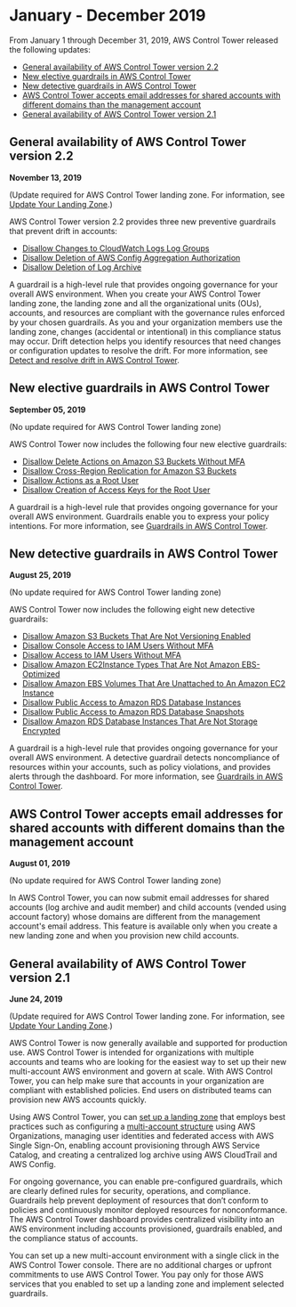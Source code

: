 # January \- December 2019<a name="January-December-2019"></a>

From January 1 through December 31, 2019, AWS Control Tower released the following updates:
+ [General availability of AWS Control Tower version 2\.2](#Version-2-2)
+ [New elective guardrails in AWS Control Tower ](#Elective-gaurdrails)
+ [New detective guardrails in AWS Control Tower ](#New-guardrails)
+ [AWS Control Tower accepts email addresses for shared accounts with different domains than the management account](#Email-address-shared-accounts)
+ [General availability of AWS Control Tower version 2\.1](#Version-2-1)

## General availability of AWS Control Tower version 2\.2<a name="Version-2-2"></a>

**November 13, 2019**

\(Update required for AWS Control Tower landing zone\. For information, see [Update Your Landing Zone](configuration-updates.md#update-controltower)\.\)

AWS Control Tower version 2\.2 provides three new preventive guardrails that prevent drift in accounts:
+ [Disallow Changes to CloudWatch Logs Log Groups](mandatory-guardrails.md#log-group-deletion-policy) 
+ [Disallow Deletion of AWS Config Aggregation Authorization](mandatory-guardrails.md#config-aggregation-authorization-policy) 
+ [Disallow Deletion of Log Archive](mandatory-guardrails.md#disallow-audit-bucket-deletion) 

A guardrail is a high\-level rule that provides ongoing governance for your overall AWS environment\. When you create your AWS Control Tower landing zone, the landing zone and all the organizational units \(OUs\), accounts, and resources are compliant with the governance rules enforced by your chosen guardrails\. As you and your organization members use the landing zone, changes \(accidental or intentional\) in this compliance status may occur\. Drift detection helps you identify resources that need changes or configuration updates to resolve the drift\. For more information, see [Detect and resolve drift in AWS Control Tower](drift.md)\. 

## New elective guardrails in AWS Control Tower<a name="Elective-gaurdrails"></a>

**September 05, 2019** 

\(No update required for AWS Control Tower landing zone\)

AWS Control Tower now includes the following four new elective  guardrails:
+ [Disallow Delete Actions on Amazon S3 Buckets Without MFA](elective-guardrails.md#disallow-s3-delete-mfa) 
+ [Disallow Cross\-Region Replication for Amazon S3 Buckets](elective-guardrails.md#disallow-s3-ccr) 
+ [Disallow Actions as a Root User](strongly-recommended-guardrails.md#disallow-root-auser-actions)
+ [Disallow Creation of Access Keys for the Root User](strongly-recommended-guardrails.md#disallow-root-access-keys)

A guardrail is a high\-level rule that provides ongoing governance for your overall AWS environment\. Guardrails enable you to express your policy intentions\. For more information, see [Guardrails in AWS Control Tower](guardrails.md)\.

## New detective guardrails in AWS Control Tower<a name="New-guardrails"></a>

**August 25, 2019** 

\(No update required for AWS Control Tower landing zone\)

AWS Control Tower now includes the following eight new detective guardrails:
+ [Disallow Amazon S3 Buckets That Are Not Versioning Enabled](elective-guardrails.md#disallow-s3-no-versioning) 
+ [Disallow Console Access to IAM Users Without MFA](elective-guardrails.md#disallow-console-access-mfa) 
+ [Disallow Access to IAM Users Without MFA](elective-guardrails.md#disallow-access-mfa) 
+ [Disallow Amazon EC2Instance Types That Are Not Amazon EBS\-Optimized](strongly-recommended-guardrails.md#disallow-not-ebs-optimized)
+ [Disallow Amazon EBS Volumes That Are Unattached to An Amazon EC2 Instance](strongly-recommended-guardrails.md#disallow-unattached-ebs) 
+ [Disallow Public Access to Amazon RDS Database Instances](strongly-recommended-guardrails.md#disallow-rds-public-access) 
+ [Disallow Public Access to Amazon RDS Database Snapshots](strongly-recommended-guardrails.md#disallow-rds-snapshot-public-access)
+ [Disallow Amazon RDS Database Instances That Are Not Storage Encrypted](strongly-recommended-guardrails.md#disallow-rds-storage-unencrypted)

A guardrail is a high\-level rule that provides ongoing governance for your overall AWS environment\. A detective guardrail detects noncompliance of resources within your accounts, such as policy violations, and provides alerts through the dashboard\. For more information, see [Guardrails in AWS Control Tower](guardrails.md)\.

## AWS Control Tower accepts email addresses for shared accounts with different domains than the management account<a name="Email-address-shared-accounts"></a>

**August 01, 2019** 

\(No update required for AWS Control Tower landing zone\)

In AWS Control Tower, you can now submit email addresses for shared accounts \(log archive and audit member\) and child accounts \(vended using account factory\) whose domains are different from the management account's email address\. This feature is available only when you create a new landing zone and when you provision new child accounts\.

## General availability of AWS Control Tower version 2\.1<a name="Version-2-1"></a>

**June 24, 2019**

\(Update required for AWS Control Tower landing zone\. For information, see [Update Your Landing Zone](configuration-updates.md#update-controltower)\.\)

AWS Control Tower is now generally available and supported for production use\. AWS Control Tower is intended for organizations with multiple accounts and teams who are looking for the easiest way to set up their new multi\-account AWS environment and govern at scale\. With AWS Control Tower, you can help make sure that accounts in your organization are compliant with established policies\. End users on distributed teams can provision new AWS accounts quickly\.

Using AWS Control Tower, you can [set up a landing zone](getting-started-with-control-tower.md) that employs best practices such as configuring a [multi\-account structure](https://docs.aws.amazon.com/controltower/latest/userguide/aws-multi-account-landing-zone.html) using AWS Organizations, managing user identities and federated access with AWS Single Sign\-On, enabling account provisioning through AWS Service Catalog, and creating a centralized log archive using AWS CloudTrail and AWS Config\. 

For ongoing governance, you can enable pre\-configured guardrails, which are clearly defined rules for security, operations, and compliance\. Guardrails help prevent deployment of resources that don’t conform to policies and continuously monitor deployed resources for nonconformance\. The AWS Control Tower dashboard provides centralized visibility into an AWS environment including accounts provisioned, guardrails enabled, and the compliance status of accounts\.

You can set up a new multi\-account environment with a single click in the AWS Control Tower console\. There are no additional charges or upfront commitments to use AWS Control Tower\. You pay only for those AWS services that you enabled to set up a landing zone and implement selected guardrails\. 